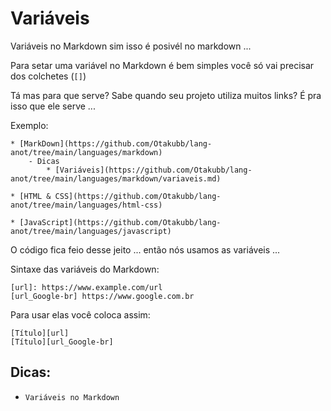 # Variáveis

Variáveis no Markdown sim isso é posivél no markdown ... 

Para setar uma variável no Markdown é bem simples você só vai precisar dos colchetes (`[]`)

Tá mas para que serve? Sabe quando seu projeto utiliza muitos links? É pra isso que ele serve ... 

Exemplo:
```
* [MarkDown](https://github.com/Otakubb/lang-anot/tree/main/languages/markdown)
	- Dicas
		* [Variáveis](https://github.com/Otakubb/lang-anot/tree/main/languages/markdown/variaveis.md)

* [HTML & CSS](https://github.com/Otakubb/lang-anot/tree/main/languages/html-css)

* [JavaScript](https://github.com/Otakubb/lang-anot/tree/main/languages/javascript)
```

O código fica feio desse jeito ... então nós usamos as variáveis ...

Sintaxe das variáveis do Markdown:
```
[url]: https://www.example.com/url
[url_Google-br] https://www.google.com.br
```

Para usar elas você coloca assim:
```
[Título][url]
[Título][url_Google-br]
```

## Dicas:

- `Variáveis no Markdown`